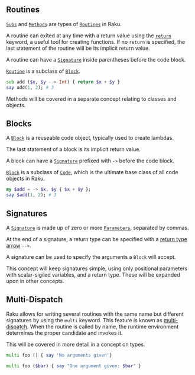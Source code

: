 ## Routines

[`Subs`][type/Sub] and [`Methods`][type/Method] are types of [`Routines`][type/Routine] in Raku.

A routine can exited at any time with a return value using the [`return`][control-return] keyword, a useful tool for creating functions.
If no `return` is specified, the last statement of the routine will be its implicit return value.

A routine can have a [`Signature`][language/signatures] inside parentheses before the code block.

[`Routine`][type/Routine] is a subclass of [`Block`][type/Block].

```raku
sub add ($x, $y --> Int) { return $x + $y }
say add(1, 2); # 3
```

Methods will be covered in a separate concept relating to classes and objects.

## Blocks

A [`Block`][type/Block] is a reuseable code object, typically used to create lambdas.

The last statement of a block is its implicit return value.

A block can have a [`Signature`][language/signatures] prefixed with `->` before the code block.

[`Block`][type/Block] is a subclass of [`Code`][type/Code], which is the ultimate base class of all code objects in Raku.

```raku
my $add = -> $x, $y { $x + $y };
say $add(1, 2); # 3
```

## Signatures

A [`Signature`][language/signatures] is made up of zero or more [`Parameters`][type/Parameter], separated by commas.

At the end of a signature, a return type can be specified with a [return type arrow][signatures-return-type-arrow] `-->`.

A signature can be used to specify the arguments a `Block` will accept.

This concept will keep signatures simple, using only positional parameters with scalar-sigiled variables, and a return type.
These will be expanded upon in other concepts.

## Multi-Dispatch

Raku allows for writing several routines with the same name but different signatures by using the `multi` keyword.
This feature is known as [multi-dispatch][multi-dispatch].
When the routine is called by name, the runtime environment determines the proper candidate and invokes it.

This will be covered in more detail in a concept on types.

```raku
multi foo () { say 'No arguments given'}

multi foo ($bar) { say "One argument given: $bar" }
```

[type/Sub]: https://docs.raku.org/type/Sub
[type/Method]: https://docs.raku.org/type/Method
[type/Routine]: https://docs.raku.org/type/Routine
[control-return]: https://docs.raku.org/language/control#return
[type/Block]: https://docs.raku.org/type/Block
[language/signatures]: https://docs.raku.org/language/signatures
[type/Parameter]: https://docs.raku.org/type/Parameter
[type/Code]: https://docs.raku.org/type/Code
[signatures-return-type-arrow]: https://docs.raku.org/language/signatures#Return_type_arrow:_--%3E
[multi-dispatch]: https://docs.raku.org/language/functions#Multi-dispatch
